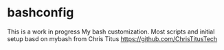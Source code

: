 # bashconfig
This is a work in progress 
My bash customization. Most scripts and initial setup basd on mybash from Chris Titus https://github.com/ChrisTitusTech
